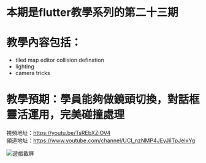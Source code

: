 # 本期是flutter教學系列的第二十三期

# 教學內容包括：
- tiled map editor collision defination
- lighting
- camera tricks
# 教學預期：學員能夠做鏡頭切換，對話框靈活運用，完美碰撞處理
視頻地址：https://youtu.be/TsREbXZiOV4 <br>
頻道地址：https://www.youtube.com/channel/UCI_nzNMP4JEyJiITpJeIxYg

![遊戲截屏]([https://github.com/imperativelyfunctional/box2d-contact-dialog/blob/main/demo.gif](https://github.com/imperativelyfunctional/rpg-collision-bonfire/blob/main/demo.gif))
